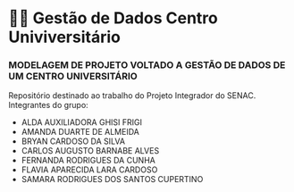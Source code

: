 # 👨‍🎓 Gestão de Dados Centro Univiversitário 

### MODELAGEM DE PROJETO VOLTADO A GESTÃO DE DADOS DE UM CENTRO UNIVERSITÁRIO
Repositório destinado ao trabalho do Projeto Integrador do SENAC. Integrantes do grupo: 
- ALDA AUXILIADORA GHISI FRIGI
- AMANDA DUARTE DE ALMEIDA
- BRYAN CARDOSO DA SILVA 
- CARLOS AUGUSTO BARNABE ALVES
- FERNANDA RODRIGUES DA CUNHA
- FLAVIA APARECIDA LARA CARDOSO 
- SAMARA RODRIGUES DOS SANTOS CUPERTINO


